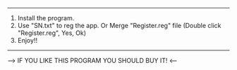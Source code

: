 --------------------------------------------------------------------

1. Install the program.
2. Use "SN.txt" to reg the app. Or Merge "Register.reg" file (Double click "Register.reg", Yes, Ok)
3. Enjoy!!

--------------------------------------------------------------------

--> IF YOU LIKE THIS PROGRAM YOU SHOULD BUY IT! <--
